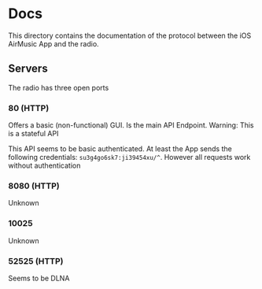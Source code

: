 # Docs
This directory contains the documentation of the protocol between the iOS AirMusic App and the radio.

## Servers
The radio has three open ports

### 80 (HTTP)
Offers a basic (non-functional) GUI. Is the main API Endpoint. Warning: This is a stateful API

This API seems to be basic authenticated. At least the App sends the following credentials: ``su3g4go6sk7:ji39454xu/^``. However all requests work without authentication

### 8080 (HTTP)
Unknown

### 10025
Unknown

### 52525 (HTTP)
Seems to be DLNA
